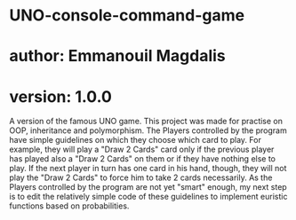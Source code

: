 # UNO-console-command-game


# author: Emmanouil Magdalis

# version: 1.0.0


A version of the famous UNO game. 
This project was made for practise on OOP, inheritance and polymorphism.
The Players controlled by the program have simple guidelines on which they choose which card to play. For example, they will play a "Draw 2 Cards" card only if the previous player has played also a "Draw 2 Cards" on them or if they have nothing else to play. If the next player in turn has one card in his hand, though, they will not play the "Draw 2 Cards" to force him to take 2 cards necessarily. As the Players controlled by the program are not yet "smart" enough, my next step is to edit the relatively simple code of these guidelines to implement euristic functions based on probabilities.
